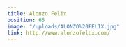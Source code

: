 ```yaml
---
title: Alonzo Felix
position: 65
image: "/uploads/ALONZO%20FELIX.jpg"
link: http://www.alonzofelix.com/
---
```


